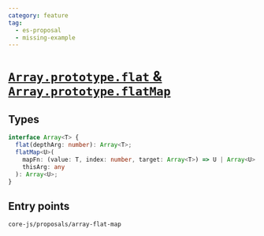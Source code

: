 ```yaml
---
category: feature
tag:
  - es-proposal
  - missing-example
---
```


# [`Array.prototype.flat` & `Array.prototype.flatMap`](https://github.com/tc39/proposal-flatMap)

## Types

```ts
interface Array<T> {
  flat(depthArg: number): Array<T>;
  flatMap<U>(
    mapFn: (value: T, index: number, target: Array<T>) => U | Array<U>,
    thisArg: any
  ): Array<U>;
}
```

## Entry points

```
core-js/proposals/array-flat-map
```
